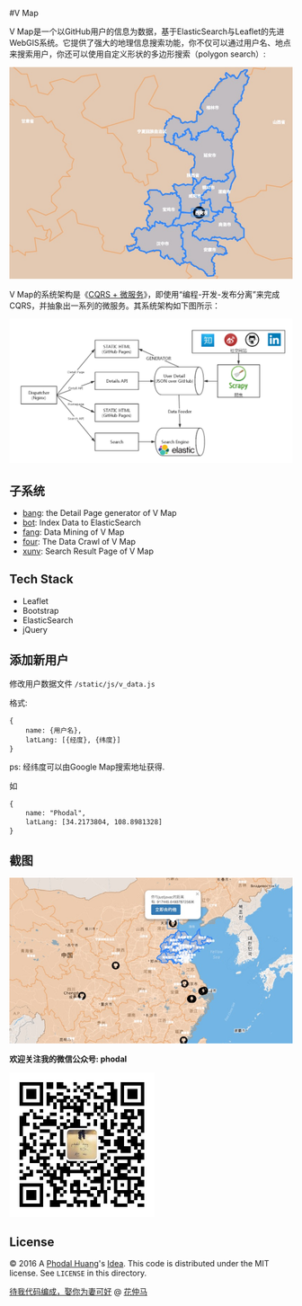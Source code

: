 #V Map

V Map是一个以GitHub用户的信息为数据，基于ElasticSearch与Leaflet的先进WebGIS系统。它提供了强大的地理信息搜索功能，你不仅可以通过用户名、地点来搜索用户，你还可以使用自定义形状的多边形搜索（polygon search）:

![多边形搜索](./docs/polygon-search.jpg)

V Map的系统架构是《[CQRS + 微服务](http://mp.weixin.qq.com/s?__biz=MjM5Mjg4NDMwMA==&mid=405256367&idx=1&sn=c2a9ef84ac5115332ffa49c0b6aea829#rd)》，即使用“编程-开发-发布分离”来完成CQRS，并抽象出一系列的微服务。其系统架构如下图所示：

![V Map Architecture](vmap-arch.png)

子系统
---

 - [bang](https://github.com/phodal/vmap-bang): the Detail Page generator of V Map
 - [bot](https://github.com/phodal/vmap-bot): Index Data to ElasticSearch
 - [fang](https://github.com/phodal/vmap-fang): Data Mining of V Map
 - [four](https://github.com/phodal/vmap-four): The Data Crawl of V Map
 - [xunv](https://github.com/phodal/xunv): Search Result Page of V Map

Tech Stack
---

 - Leaflet
 - Bootstrap
 - ElasticSearch
 - jQuery

添加新用户
---

修改用户数据文件 ``/static/js/v_data.js``

格式: 
```
{
    name: {用户名},
    latLang: [{经度}, {纬度}]
}
```

ps: 经纬度可以由Google Map搜索地址获得.

如

```
{
    name: "Phodal",
    latLang: [34.2173804, 108.8981328]
}
```

截图
---

![Screen Shot](vmap.jpg)


**欢迎关注我的微信公众号: phodal**

![QRCode](static/images/wechat.jpg)

License
---

© 2016 A [Phodal Huang](https://www.phodal.com)'s [Idea](http://github.com/phodal/ideas). This code is distributed under the MIT license. See `LICENSE` in this directory.

[待我代码编成，娶你为妻可好](http://www.xuntayizhan.com/person/ji-ke-ai-qing-zhi-er-shi-dai-wo-dai-ma-bian-cheng-qu-ni-wei-qi-ke-hao-wan/) @ [花仲马](https://github.com/hug8217)

